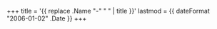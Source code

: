 +++
title = '{{ replace .Name "-" " " | title }}'
lastmod = {{ dateFormat "2006-01-02" .Date }}
+++

